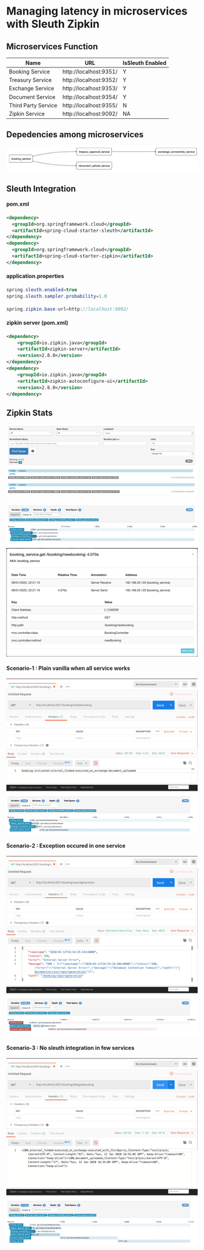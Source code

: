 # Managing latency in microservices with Sleuth Zipkin 

## Microservices Function
| Name  | URL | IsSleuth Enabled |
| ------------- | ------------- | ------------- |
| Booking Service  | http://localhost:9351/  | Y |
| Treasury Service  | http://localhost:9352/  | Y |
| Exchange Service  | http://localhost:9353/ | Y |
| Document Service  | http://localhost:9354/  | Y |
| Third Party Service  | http://localhost:9355/  | N |
| Zipkin Service | http://localhost:9092/ | NA |

## Depedencies among microservices 
![](https://github.com/bhargrah/java_sleuth_zipkin_ms_maven/blob/master/images/Interaction.png)

## Sleuth Integration 
#### pom.xml
``` xml
<dependency>
  <groupId>org.springframework.cloud</groupId>
  <artifactId>spring-cloud-starter-sleuth</artifactId>
</dependency>
<dependency>
  <groupId>org.springframework.cloud</groupId>
  <artifactId>spring-cloud-starter-zipkin</artifactId>
</dependency>
```
#### application.properties
``` java
spring.sleuth.enabled=true
spring.sleuth.sampler.probability=1.0

spring.zipkin.base-url=http://localhost:9092/
```
#### zipkin server (pom.xml)
``` xml
<dependency>
    <groupId>io.zipkin.java</groupId>
    <artifactId>zipkin-server</artifactId>
    <version>2.8.0</version>
</dependency>
<dependency>
    <groupId>io.zipkin.java</groupId>
    <artifactId>zipkin-autoconfigure-ui</artifactId>
    <version>2.8.0</version>
</dependency>
```
## Zipkin Stats
![](https://github.com/bhargrah/java_sleuth_zipkin_ms_maven/blob/master/images/spans_flow.png)
![](https://github.com/bhargrah/java_sleuth_zipkin_ms_maven/blob/master/images/trace_flow.png)
![](https://github.com/bhargrah/java_sleuth_zipkin_ms_maven/blob/master/images/booking_flow.png)

#### Scenario-1 : Plain vanilla when all service works
![](https://github.com/bhargrah/java_sleuth_zipkin_ms_maven/blob/master/images/vanilla.png)
![](https://github.com/bhargrah/java_sleuth_zipkin_ms_maven/blob/master/images/vanilla_zipkin.png)
#### Scenario-2 : Exception occured in one service 
![](https://github.com/bhargrah/java_sleuth_zipkin_ms_maven/blob/master/images/exeption.png)
![](https://github.com/bhargrah/java_sleuth_zipkin_ms_maven/blob/master/images/exception_zipkin.png)

#### Scenario-3 : No sleuth integration in few services
![](https://github.com/bhargrah/java_sleuth_zipkin_ms_maven/blob/master/images/third.png)
![](https://github.com/bhargrah/java_sleuth_zipkin_ms_maven/blob/master/images/third_zipkin.png)



